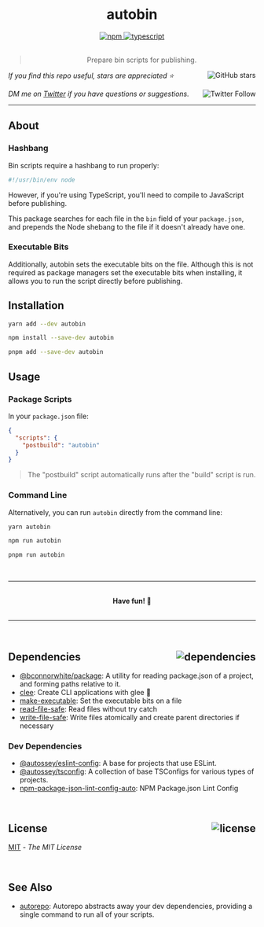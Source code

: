 <div align="center">
  <h1>autobin</h1>
  <a href="https://npmjs.com/package/autobin">
    <img alt="npm" src="https://img.shields.io/npm/v/autobin.svg">
  </a>
  <a href="https://github.com/autosoftoss/autobin">
    <img alt="typescript" src="https://img.shields.io/github/languages/top/autosoftoss/autobin.svg">
  </a>
</div>

<br />

<blockquote align="center">Prepare bin scripts for publishing.</blockquote>

_If you find this repo useful, stars are appreciated ⭐️_
<a href="https://github.com/autosoftoss/autobin">
  <img align="right" alt="GitHub stars" src="https://img.shields.io/github/stars/autosoftoss/autobin?label=%E2%AD%90%EF%B8%8F&style=social">
</a>

_DM me on [Twitter](https://twitter.com/bconnorwhite) if you have questions or suggestions._
<a href="https://twitter.com/bconnorwhite">
  <img align="right" alt="Twitter Follow" src="https://img.shields.io/twitter/url?label=%40bconnorwhite&style=social&url=https%3A%2F%2Ftwitter.com%2Fbconnorwhite">
</a>

---

## About

### Hashbang

Bin scripts require a hashbang to run properly:
```js
#!/usr/bin/env node
```

However, if you're using TypeScript, you'll need to compile to JavaScript before publishing.

This package searches for each file in the `bin` field of your `package.json`, and prepends the Node shebang to the file if it doesn't already have one.

### Executable Bits

Additionally, autobin sets the executable bits on the file. Although this is not required as package managers set the executable bits when installing, it allows you to run the script directly before publishing.

## Installation

```sh
yarn add --dev autobin
```

```sh
npm install --save-dev autobin
```

```sh
pnpm add --save-dev autobin
```

## Usage

### Package Scripts

In your `package.json` file:

```json
{
  "scripts": {
    "postbuild": "autobin"
  }
}
```

> The "postbuild" script automatically runs after the "build" script is run.

### Command Line

Alternatively, you can run `autobin` directly from the command line:

```sh
yarn autobin
```

```sh
npm run autobin
```

```sh
pnpm run autobin
```

<br />

---

<br />

<div align="center">
  <b>Have fun! 🎉</b>
</div>

<br />

---

<br />


<h2 id="dependencies">Dependencies<a href="https://www.npmjs.com/package/autobin?activeTab=dependencies"><img align="right" alt="dependencies" src="https://img.shields.io/librariesio/release/npm/autobin.svg"></a></h2>

- [@bconnorwhite/package](https://www.npmjs.com/package/@bconnorwhite/package): A utility for reading package.json of a project, and forming paths relative to it.
- [clee](https://www.npmjs.com/package/clee): Create CLI applications with glee 🎉
- [make-executable](https://www.npmjs.com/package/make-executable): Set the executable bits on a file
- [read-file-safe](https://www.npmjs.com/package/read-file-safe): Read files without try catch
- [write-file-safe](https://www.npmjs.com/package/write-file-safe): Write files atomically and create parent directories if necessary

<h3 id="dev-dependencies">Dev Dependencies</h3>

- [@autossey/eslint-config](https://www.npmjs.com/package/@autossey/eslint-config): A base for projects that use ESLint.
- [@autossey/tsconfig](https://www.npmjs.com/package/@autossey/tsconfig): A collection of base TSConfigs for various types of projects.
- [npm-package-json-lint-config-auto](https://www.npmjs.com/package/npm-package-json-lint-config-auto): NPM Package.json Lint Config

<br />

<h2 id="license">License <a href="https://opensource.org/licenses/MIT"><img align="right" alt="license" src="https://img.shields.io/npm/l/autobin.svg"></a></h2>

[MIT](https://opensource.org/licenses/MIT) - _The MIT License_

<br />

<h2 id="see-also">See Also</h2>

- [autorepo](https://www.npmjs.com/package/autorepo): Autorepo abstracts away your dev dependencies, providing a single command to run all of your scripts.
